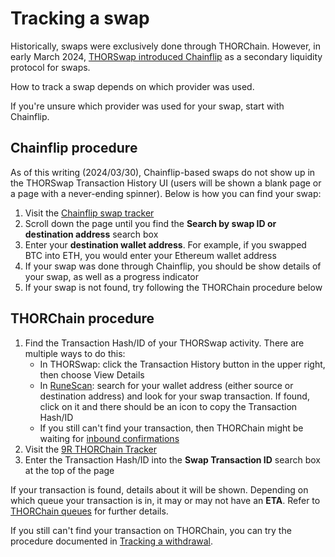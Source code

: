 # Tracking a swap

Historically, swaps were exclusively done through THORChain.  However, in early
March 2024, [THORSwap introduced Chainflip][2] as a secondary liquidity
protocol for swaps.

How to track a swap depends on which provider was used.

If you're unsure which provider was used for your swap, start with Chainflip.

## Chainflip procedure

As of this writing (2024/03/30), Chainflip-based swaps do not show up in the
THORSwap Transaction History UI (users will be shown a blank page or a page
with a never-ending spinner).  Below is how you can find your swap:

1. Visit the [Chainflip swap tracker]
1. Scroll down the page until you find the **Search by swap ID or destination address** search box
1. Enter your **destination wallet address**.  For example, if you swapped BTC into ETH, you would enter your Ethereum wallet address
1. If your swap was done through Chainflip, you should be show details of your swap, as well as a progress indicator
1. If your swap is not found, try following the THORChain procedure below

## THORChain procedure

1. Find the Transaction Hash/ID of your THORSwap activity.  There are multiple ways to do this:
   - In THORSwap: click the Transaction History button in the upper right, then choose View Details
   - In [RuneScan]: search for your wallet address (either source or destination address) and look for your swap transaction.  If found, click on it and there should be an icon to copy the Transaction Hash/ID
   - If you still can't find your transaction, then THORChain might be waiting for [inbound confirmations](../thorchain/inbound-confirmations.md)
1. Visit the [9R THORChain Tracker]
1. Enter the Transaction Hash/ID into the **Swap Transaction ID** search box at the top of the page

If your transaction is found, details about it will be shown.  Depending on
which queue your transaction is in, it may or may not have an **ETA**.  Refer
to [THORChain queues](../thorchain/queues.md) for further details.

If you still can't find your transaction on THORChain, you can try the procedure
documented in [Tracking a withdrawal](tracking-a-withdrawal.md).

[1]: https://crypto-university.medium.com/under-the-hood-thorchain-transaction-delays-250d00ed57b7#f667
[2]: https://thorswap.medium.com/cross-chain-made-easy-thorswap-integrates-chainflip-liquidity-network-3894d24db1b8
[9R THORChain Tracker]: https://track.ninerealms.com/
[Chainflip swap tracker]: https://scan.chainflip.io/swaps
[RuneScan]: https://runescan.io/
